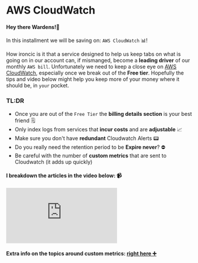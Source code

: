# AWS CloudWatch

#### Hey there Wardens!🚀 

In this installment we will be saving on: `AWS CloudWatch` 📊!

How ironcic is it that a service designed to help us keep tabs on what is going on in our account
can, if mismanged, become a **leading driver** of our monthly `AWS bill`. Unfortunately we need to keep 
a close eye on [AWS CloudWatch](https://aws.amazon.com/cloudwatch/pricing/), especially once we break out of the **Free tier**. Hopefully the tips 
and video below might help you keep more of your money where it should be, in `your` pocket. 

### TL:DR
- Once you are out of the `Free Tier` the **billing details section** is your best friend 🗒️
- Only index logs from services that **incur costs** and are **adjustable** 📈
- Make sure you don't have **redundant** Cloudwatch Alerts 📟
- Do you really need the retention period to be **Expire never**? ⛔
- Be careful with the number of **custom metrics** that are sent to Cloudwatch (it adds up quickly)

#### I breakdown the articles in the video below: 📹
<div style={{
    position: 'relative',
    paddingBottom: '56.25%',
    paddingTop:'30px',
    height:0,
    overflow:'hidden',
  }}>
  <iframe
    src='https://www.youtube.com/embed/rNZCR5OMZ0s'
    allowFullScreen
    webkitallowfullscreen="true"
    frameBorder="0"
    style={{
      position: 'absolute',
      top:0,
      left:0,
      width:'100%',
      height:'100%',
    }}
  >
  </iframe>
</div>

#### Extra info on the topics around custom metrics: [right here ➕](https://aws.amazon.com/about-aws/whats-new/2022/08/amazon-cloudwatch-metrics-increases-throughput/?ck_subscriber_id=1717207518)
